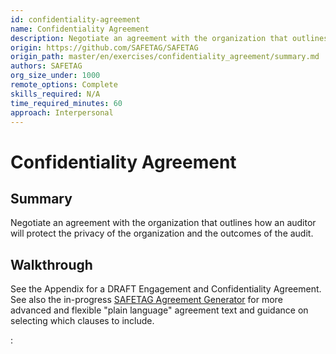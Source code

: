 ```yaml
---
id: confidentiality-agreement
name: Confidentiality Agreement
description: Negotiate an agreement with the organization that outlines how an auditor will protect the privacy of the organization...
origin: https://github.com/SAFETAG/SAFETAG
origin_path: master/en/exercises/confidentiality_agreement/summary.md
authors: SAFETAG
org_size_under: 1000
remote_options: Complete
skills_required: N/A
time_required_minutes: 60
approach: Interpersonal
---
```

# Confidentiality Agreement

## Summary

Negotiate an agreement with the organization that outlines how an auditor will protect the privacy of the organization and the outcomes of the audit.




## Walkthrough

See the Appendix for a DRAFT Engagement and Confidentiality Agreement. See also the in-progress [SAFETAG Agreement Generator](https://github.com/SAFETAG/safetag_agreement_generator) for  more advanced and flexible "plain language" agreement text and guidance on selecting which clauses to include.






:[](../references/footnotes.md)
